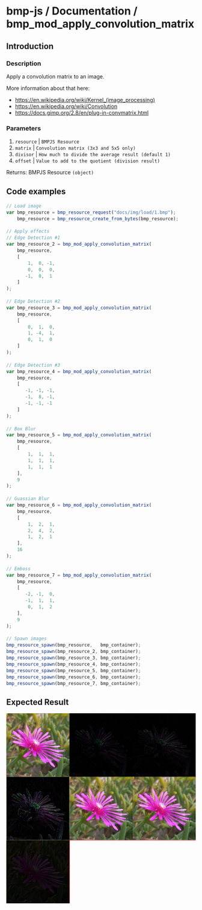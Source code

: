 # bmp-js / Documentation / bmp_mod_apply_convolution_matrix
## Introduction

### Description

Apply a convolution matrix to an image.

More information about that here:

  - https://en.wikipedia.org/wiki/Kernel_(image_processing)
  - https://en.wikipedia.org/wiki/Convolution
  - https://docs.gimp.org/2.8/en/plug-in-convmatrix.html

### Parameters

1. `resource` | `BMPJS Resource`
2. `matrix` | `Convolution matrix (3x3 and 5x5 only)`
3. `divisor` | `How much to divide the average result (default 1)`
4. `offset` | `Value to add to the quotient (division result)`

Returns: BMPJS Resource `(object)`

## Code examples

```js
// Load image
var bmp_resource = bmp_resource_request("docs/img/load/1.bmp");
    bmp_resource = bmp_resource_create_from_bytes(bmp_resource);

// Apply effects
// Edge Detection #1
var bmp_resource_2 = bmp_mod_apply_convolution_matrix(
    bmp_resource,
    [
        1,  0, -1,
        0,  0,  0,
       -1,  0,  1
    ]
);

// Edge Detection #2
var bmp_resource_3 = bmp_mod_apply_convolution_matrix(
    bmp_resource,
    [
        0,  1,  0,
        1, -4,  1,
        0,  1,  0
    ]
);

// Edge Detection #3
var bmp_resource_4 = bmp_mod_apply_convolution_matrix(
    bmp_resource,
    [
       -1, -1, -1,
       -1,  8, -1,
       -1, -1, -1
    ]
);

// Box Blur
var bmp_resource_5 = bmp_mod_apply_convolution_matrix(
    bmp_resource,
    [
        1,  1,  1,
        1,  1,  1,
        1,  1,  1
    ],
    9
);

// Guassian Blur
var bmp_resource_6 = bmp_mod_apply_convolution_matrix(
    bmp_resource,
    [
        1,  2,  1,
        2,  4,  2,
        1,  2,  1
    ],
    16
);

// Emboss
var bmp_resource_7 = bmp_mod_apply_convolution_matrix(
    bmp_resource,
    [
       -2, -1,  0,
       -1,  1,  1,
        0,  1,  2
    ],
    9
);

// Spawn images
bmp_resource_spawn(bmp_resource,   bmp_container);
bmp_resource_spawn(bmp_resource_2, bmp_container);
bmp_resource_spawn(bmp_resource_3, bmp_container);
bmp_resource_spawn(bmp_resource_4, bmp_container);
bmp_resource_spawn(bmp_resource_5, bmp_container);
bmp_resource_spawn(bmp_resource_6, bmp_container);
bmp_resource_spawn(bmp_resource_7, bmp_container);
```

## Expected Result

![expected-result](./img/032.png)
